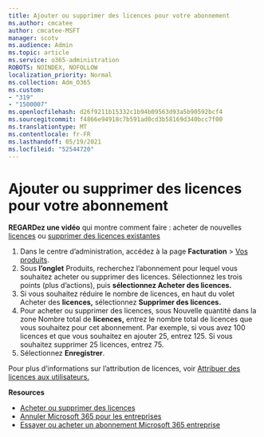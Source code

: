 ```yaml
---
title: Ajouter ou supprimer des licences pour votre abonnement
ms.author: cmcatee
author: cmcatee-MSFT
manager: scotv
ms.audience: Admin
ms.topic: article
ms.service: o365-administration
ROBOTS: NOINDEX, NOFOLLOW
localization_priority: Normal
ms.collection: Adm_O365
ms.custom:
- "319"
- "1500007"
ms.openlocfilehash: d26f9211b15332c1b94b09563d93a5b90592bcf4
ms.sourcegitcommit: f4866e94918c7b591ad0cd3b58169d340bcc7f00
ms.translationtype: MT
ms.contentlocale: fr-FR
ms.lasthandoff: 05/19/2021
ms.locfileid: "52544720"
---
```

# <a name="add-or-remove-licenses-for-your-subscription"></a>Ajouter ou supprimer des licences pour votre abonnement

**REGARDez une vidéo** qui montre comment faire : acheter de nouvelles [licences](https://go.microsoft.com/fwlink/p/?linkid=2154857) ou [supprimer des licences existantes](https://go.microsoft.com/fwlink/p/?linkid=2154938)

1. Dans le centre d’administration, accédez à la page **Facturation** > [Vos produits](https://go.microsoft.com/fwlink/p/?linkid=842054).
2. Sous **l’onglet** Produits, recherchez l’abonnement pour lequel vous souhaitez acheter ou supprimer des licences. Sélectionnez les trois points (plus d’actions), puis **sélectionnez Acheter des licences.**
3. Si vous souhaitez réduire le nombre de licences, en haut du volet Acheter des **licences,** sélectionnez **Supprimer des licences.**
4. Pour acheter ou supprimer  des licences, sous Nouvelle quantité dans la zone Nombre total de **licences,** entrez le nombre total de licences que vous souhaitez pour cet abonnement. Par exemple, si vous avez 100 licences et que vous souhaitez en ajouter 25, entrez 125. Si vous souhaitez supprimer 25 licences, entrez 75.
5. Sélectionnez **Enregistrer**.

Pour plus d’informations sur l’attribution de licences, voir [Attribuer des licences aux utilisateurs.](/microsoft-365/admin/manage/assign-licenses-to-users)

**Resources**
  
- [Acheter ou supprimer des licences](/microsoft-365/commerce/licenses/buy-licenses)
- [Annuler Microsoft 365 pour les entreprises](/microsoft-365/commerce/subscriptions/cancel-your-subscription)
- [Essayer ou acheter un abonnement Microsoft 365 entreprise](/microsoft-365/commerce/try-or-buy-microsoft-365)